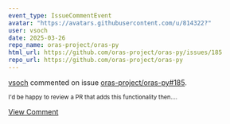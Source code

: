 ```yaml
---
event_type: IssueCommentEvent
avatar: "https://avatars.githubusercontent.com/u/814322?"
user: vsoch
date: 2025-03-26
repo_name: oras-project/oras-py
html_url: https://github.com/oras-project/oras-py/issues/185
repo_url: https://github.com/oras-project/oras-py
---
```


<a href='https://github.com/vsoch' target='_blank'>vsoch</a> commented on issue <a href='https://github.com/oras-project/oras-py/issues/185' target='_blank'>oras-project/oras-py#185</a>.

<small>I'd be happy to review a PR that adds this functionality then....</small>

<a href='https://github.com/oras-project/oras-py/issues/185' target='_blank'>View Comment</a>